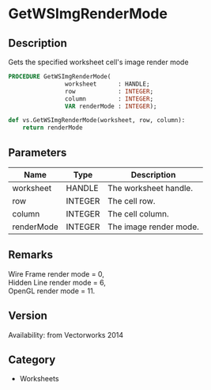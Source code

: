 # GetWSImgRenderMode

## Description
Gets the specified worksheet cell's image render mode

```pascal
PROCEDURE GetWSImgRenderMode(
				worksheet      : HANDLE;
				row            : INTEGER;
				column         : INTEGER;
				VAR renderMode : INTEGER);
```

```python
def vs.GetWSImgRenderMode(worksheet, row, column):
    return renderMode
```

## Parameters
|Name|Type|Description|
|---|---|---|
|worksheet|HANDLE|The worksheet handle.|
|row|INTEGER|The cell row.|
|column|INTEGER|The cell column.|
|renderMode|INTEGER|The image render mode.|

## Remarks
Wire Frame render mode  = 0,<BR>
Hidden Line render mode = 6,<BR>
OpenGL render mode       = 11.

## Version
Availability: from Vectorworks 2014

## Category
* Worksheets

